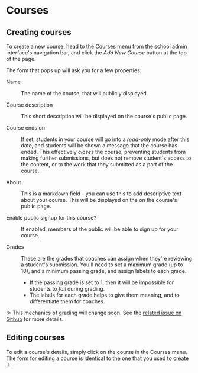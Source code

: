 # Courses

## Creating courses

To create a new course, head to the Courses menu from the school admin interface's navigation bar, and click the _Add New Course_ button at the top of the page.

The form that pops up will ask you for a few properties:

<dl>
  <dt>Name</dt>
  <dd>

  The name of the course, that will publicly displayed.
  </dd>
  <dt>Course description</dt>
  <dd>

  This short description will be displayed on the course's public page.
  </dd>
  <dt>Course ends on</dt>
  <dd>

  If set, students in your course will go into a _read-only_ mode after this date, and students will be shown a message that the course has ended. This effectively _closes_ the course, preventing students from making further submissions, but does not remove student's access to the content, or to the work that they submitted as a part of the course.
  </dd>
  <dt>About</dt>
  <dd>

  This is a markdown field - you can use this to add descriptive text about your course. This will be displayed on the on the course's public page.
  </dd>
  <dt>Enable public signup for this course?</dt>
  <dd>

  If enabled, members of the public will be able to sign up for your course.
  </dd>
  <dt>Grades</dt>
  <dd>

  These are the grades that coaches can assign when they're reviewing a student's submission. You'll need to set a maximum grade (up to 10), and a minimum passing grade, and assign labels to each grade.

  - If the passing grade is set to 1, then it will be impossible for students to _fail_ during grading.
  - The labels for each grade helps to give them meaning, and to differentiate them for coaches.
  </dd>
</dl>

!> This mechanics of grading will change soon. See the [related issue on Github](https://github.com/SVdotCO/pupilfirst/issues/14) for more details.

## Editing courses

To edit a course's details, simply click on the course in the Courses menu. The form for editing a course is identical to the one that you used to create it.

